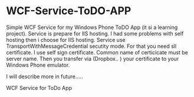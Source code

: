WCF-Service-ToDO-APP
====================
Simple WCF Service for my Windows Phone ToDO App (it si a learning project).
Service is prepare for IIS hosting. I had some problems with self hosting then i choose for IIS hosting. 
Service use TransportWithMessageCredential secutity mode. For that you need sll certificate. 
I use self sign certificate. Common name of certicicate must be server name. 
Then you transfer via (Dropbox.. ) your certificate to your Windows Phone emulator. 

I will  describe more in future.....

WCF Service for ToDo App
